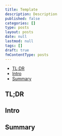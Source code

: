```yaml
---
title: Template
description: Description
published: false
categories: []
type: posts
layout: posts
date: null
lastmod: null
tags: []
draft: true
fmContentType: posts
---
```


<!--- cSpell:disable --->
* [TL;DR](#tldr)
* [Intro](#intro)
* [Summary](#summary)
<!--- cSpell:enable --->

## TL;DR

## Intro

## Summary
